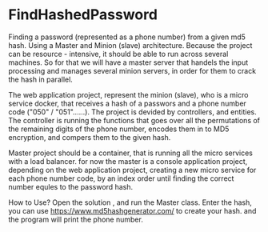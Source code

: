 # FindHashedPassword
Finding a password (represented as a phone number) from a given md5 hash. Using a Master and Minion (slave) architecture.
Because the project can be resource - intensive, it should be able to run across several machines.
So for that we will have a master server that handels the input processing and manages several minion servers, in order for them to crack the hash in parallel.


The web application project, represent the minion (slave), who is a micro service docker,
that receives a hash of a passwors and a phone number code ("050" / "051"......).
The project is devided by controllers, and entities.
The controller is running the functions that goes over all the permutations of the remaining digits of the phone number,
encodes them in to MD5 encryption, and compers them to the given hash.


Master project should be a container, that is running all the micro services with a load balancer.
for now the master is a console application project, depending on the web application project,
creating a new micro service for each phone number code, by an index order until finding the correct number equles to the password hash.


How to Use?
Open the solution , and run the Master class.
Enter the hash,
you can use https://www.md5hashgenerator.com/ to create your hash.
and the program will print the phone number.
